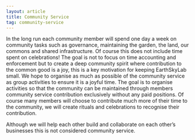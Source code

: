 ```yaml
---
layout: article
title: Community Service
tag: community-service
---
```

In the long run each community member will spend one day a week on community  tasks such as governance, maintaining the garden, the land, our commons and shared infrastructure. Of course this does not include time spent on celebrations!  The goal is not to focus on time accounting and enforcement but to create a deep community spirit where contribution to the common good is a joy, this is a key motivation for keeping EarthSkyLab small. We hope to organise as much as possible of the community service as group activities to ensure it is a joyful time. The goal is to organise activities so that the community can be maintained through members community service contribution exclusively without any paid positions. Of course many members will choose to contribute much more of their time to the community, we will create rituals and celebrations to recognise their contribution.

Although we will help each other build and collaborate on each other’s businesses this is not considered community service.